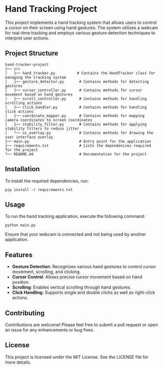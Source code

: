 # Hand Tracking Project

This project implements a hand tracking system that allows users to control a cursor on their screen using hand gestures. The system utilizes a webcam for real-time tracking and employs various gesture detection techniques to interpret user actions.

## Project Structure

```
hand-tracker-project
├── src
│   ├── hand_tracker.py          # Contains the HandTracker class for managing the tracking system
│   ├── gesture_detector.py       # Contains methods for detecting gestures
│   ├── cursor_controller.py      # Contains methods for cursor movement based on hand gestures
│   ├── scroll_controller.py      # Contains methods for handling scrolling actions
│   ├── click_handler.py          # Contains methods for handling click actions
│   ├── coordinate_mapper.py      # Contains methods for mapping camera coordinates to screen coordinates
│   ├── stability_filter.py       # Contains methods for applying stability filters to reduce jitter
│   └── ui_overlay.py             # Contains methods for drawing the user interface overlay
├── main.py                       # Entry point for the application
├── requirements.txt              # Lists the dependencies required for the project
└── README.md                     # Documentation for the project
```

## Installation

To install the required dependencies, run:

```
pip install -r requirements.txt
```

## Usage

To run the hand tracking application, execute the following command:

```
python main.py
```

Ensure that your webcam is connected and not being used by another application.

## Features

- **Gesture Detection**: Recognizes various hand gestures to control cursor movement, scrolling, and clicking.
- **Cursor Control**: Allows precise cursor movement based on hand position.
- **Scrolling**: Enables vertical scrolling through hand gestures.
- **Click Handling**: Supports single and double clicks as well as right-click actions.

## Contributing

Contributions are welcome! Please feel free to submit a pull request or open an issue for any enhancements or bug fixes.

## License

This project is licensed under the MIT License. See the LICENSE file for more details.